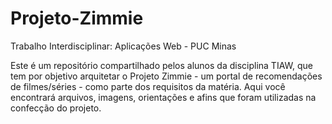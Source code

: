 # Projeto-Zimmie
Trabalho Interdisciplinar: Aplicações Web - PUC Minas

Este é um repositório compartilhado pelos alunos da disciplina TIAW, que tem por objetivo arquitetar o Projeto Zimmie - um portal de recomendações de filmes/séries - como parte dos requisitos da matéria. Aqui você encontrará arquivos, imagens, orientações e afins que foram utilizadas na confecção do projeto.
